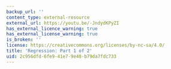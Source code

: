 ```yaml
---
backup_url: ''
content_type: external-resource
external_url: https://youtu.be/-JndydKPyZI
has_external_licence_warning: true
has_external_license_warning: true
is_broken: ''
license: https://creativecommons.org/licenses/by-nc-sa/4.0/
title: 'Regression: Part 1 of 2'
uid: 2c956dfd-6fe9-41e7-9e48-b79da7fdc733
---
```

